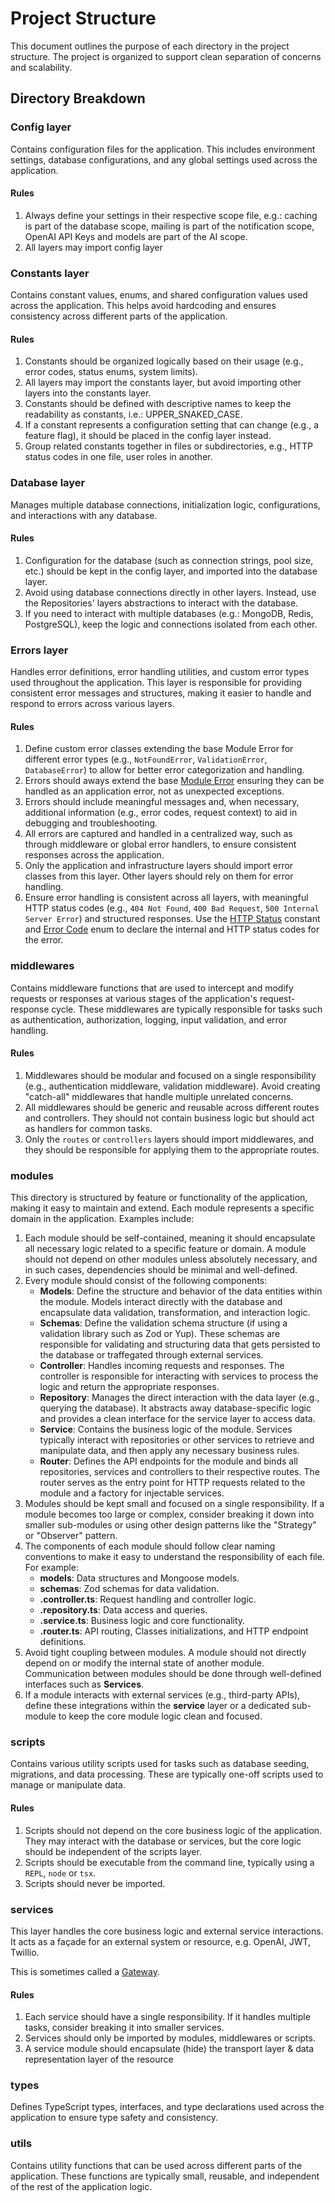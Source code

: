 # Project Structure

This document outlines the purpose of each directory in the project structure. The project is organized to support clean separation of concerns and scalability.

## Directory Breakdown

### **Config layer**

Contains configuration files for the application. 
This includes environment settings, database configurations, and any global settings used across the application.

#### Rules

1. Always define your settings in their respective scope file, e.g.: caching is part of the database scope, mailing is part of the notification scope, OpenAI API Keys and models are part of the AI scope.
2. All layers may import config layer

### **Constants layer**

Contains constant values, enums, and shared configuration values used across the application. This helps avoid hardcoding and ensures consistency across different parts of the application.

#### Rules

1. Constants should be organized logically based on their usage (e.g., error codes, status enums, system limits).
2. All layers may import the constants layer, but avoid importing other layers into the constants layer.
3. Constants should be defined with descriptive names to keep the readability as constants, i.e.: UPPER_SNAKED_CASE.
4. If a constant represents a configuration setting that can change (e.g., a feature flag), it should be placed in the config layer instead.
5. Group related constants together in files or subdirectories, e.g., HTTP status codes in one file, user roles in another.

### **Database layer**

Manages multiple database connections, initialization logic, configurations, and interactions with any database.

#### Rules

1. Configuration for the database (such as connection strings, pool size, etc.) should be kept in the config layer, and imported into the database layer.
2. Avoid using database connections directly in other layers. Instead, use the Repositories' layers abstractions to interact with the database.
3. If you need to interact with multiple databases (e.g.: MongoDB, Redis, PostgreSQL), keep the logic and connections isolated from each other.

### **Errors layer**
Handles error definitions, error handling utilities, and custom error types used throughout the application. This layer is responsible for providing consistent error messages and structures, making it easier to handle and respond to errors across various layers.

#### Rules

1. Define custom error classes extending the base Module Error for different error types (e.g., `NotFoundError`, `ValidationError`, `DatabaseError`) to allow for better error categorization and handling.
2. Errors should aways extend the base [Module Error](../src/errors/module-error.error.ts) ensuring they can be handled as an application error, not as unexpected exceptions.
3. Errors should include meaningful messages and, when necessary, additional information (e.g., error codes, request context) to aid in debugging and troubleshooting.
4. All errors are captured and handled in a centralized way, such as through middleware or global error handlers, to ensure consistent responses across the application.
5. Only the application and infrastructure layers should import error classes from this layer. Other layers should rely on them for error handling.
6. Ensure error handling is consistent across all layers, with meaningful HTTP status codes (e.g., `404 Not Found`, `400 Bad Request`, `500 Internal Server Error`) and structured responses. Use the [HTTP Status](../src/constants/http-status.constant.ts) constant and [Error Code](../src/errors/error-code.enum.ts) enum to declare the internal and HTTP status codes for the error.

### **middlewares**
Contains middleware functions that are used to intercept and modify requests or responses at various stages of the application's request-response cycle. These middlewares are typically responsible for tasks such as authentication, authorization, logging, input validation, and error handling.

#### Rules

1. Middlewares should be modular and focused on a single responsibility (e.g., authentication middleware, validation middleware). Avoid creating "catch-all" middlewares that handle multiple unrelated concerns.
2. All middlewares should be generic and reusable across different routes and controllers. They should not contain business logic but should act as handlers for common tasks.
3. Only the `routes` or `controllers` layers should import middlewares, and they should be responsible for applying them to the appropriate routes.

### **modules**
This directory is structured by feature or functionality of the application, making it easy to maintain and extend. Each module represents a specific domain in the application. Examples include:

1. Each module should be self-contained, meaning it should encapsulate all necessary logic related to a specific feature or domain. A module should not depend on other modules unless absolutely necessary, and in such cases, dependencies should be minimal and well-defined.
2. Every module should consist of the following components:
   - **Models**: Define the structure and behavior of the data entities within the module. Models interact directly with the database and encapsulate data validation, transformation, and interaction logic.
   - **Schemas**: Define the validation schema structure (if using a validation library such as Zod or Yup). These schemas are responsible for validating and structuring data that gets persisted to the database or traffegated through external services.
   - **Controller**: Handles incoming requests and responses. The controller is responsible for interacting with services to process the logic and return the appropriate responses.
   - **Repository**: Manages the direct interaction with the data layer (e.g., querying the database). It abstracts away database-specific logic and provides a clean interface for the service layer to access data.
   - **Service**: Contains the business logic of the module. Services typically interact with repositories or other services to retrieve and manipulate data, and then apply any necessary business rules.
   - **Router**: Defines the API endpoints for the module and binds all repositories, services and controllers to their respective routes. The router serves as the entry point for HTTP requests related to the module and a factory for injectable services.
3. Modules should be kept small and focused on a single responsibility. If a module becomes too large or complex, consider breaking it down into smaller sub-modules or using other design patterns like the "Strategy" or "Observer" pattern.
4. The components of each module should follow clear naming conventions to make it easy to understand the responsibility of each file. For example:
   - **models**: Data structures and Mongoose models.
   - **schemas**: Zod schemas for data validation.
   - **<module>.controller.ts**: Request handling and controller logic.
   - **<module>.repository.ts**: Data access and queries.
   - **<module>.service.ts**: Business logic and core functionality.
   - **<module>.router.ts**: API routing, Classes initializations, and HTTP endpoint definitions.
5. Avoid tight coupling between modules. A module should not directly depend on or modify the internal state of another module. Communication between modules should be done through well-defined interfaces such as **Services**.
7. If a module interacts with external services (e.g., third-party APIs), define these integrations within the **service** layer or a dedicated sub-module to keep the core module logic clean and focused.

### **scripts**
Contains various utility scripts used for tasks such as database seeding, migrations, and data processing. These are typically one-off scripts used to manage or manipulate data.

#### Rules

1. Scripts should not depend on the core business logic of the application. They may interact with the database or services, but the core logic should be independent of the scripts layer.
2. Scripts should be executable from the command line, typically using a `REPL`, `node` or `tsx`.
3. Scripts should never be imported.

### **services**
This layer handles the core business logic and external service interactions. It acts as a façade for an external system or resource, e.g. OpenAI, JWT, Twillio.

This is sometimes called a [Gateway](https://martinfowler.com/eaaCatalog/gateway.html).

#### Rules

1. Each service should have a single responsibility. If it handles multiple tasks, consider breaking it into smaller services.
2. Services should only be imported by modules, middlewares or scripts.
3. A service module should encapsulate (hide) the transport layer & data representation layer of the resource


### **types**
Defines TypeScript types, interfaces, and type declarations used across the application to ensure type safety and consistency.

### **utils**
Contains utility functions that can be used across different parts of the application. These functions are typically small, reusable, and independent of the rest of the application logic.